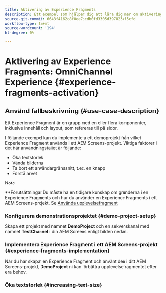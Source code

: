 ```yaml
---
title: Aktivering av Experience Fragments
description: Ett exempel som hjälper dig att lära dig mer om aktivering av upplevelsefragment när det gäller AEM Screens.
source-git-commit: 6643f4162c8f0ee7bcdb0fd3305d3978234f5cfd
workflow-type: tm+mt
source-wordcount: '194'
ht-degree: 0%

---
```



# Aktivering av Experience Fragments: OmniChannel Experience {#experience-fragments-activation}

## Använd fallbeskrivning {#use-case-description}

Ett Experience Fragment är en grupp med en eller flera komponenter, inklusive innehåll och layout, som refereras till på sidor.

I följande exempel kan du implementera ett demoprojekt från vilket Experience Fragment används i ett AEM Screens-projekt. Viktiga faktorer i det här användningsfallet är följande:

* Öka textstorlek
* Vända bilderna
* Ta bort ett användargränssnitt, t.ex. en knapp
* Förstå arvet

>[!NOTE]
>**Förutsättningar
>Du måste ha en tidigare kunskap om grunderna i en Experience Fragments och hur du använder en Experience Fragments i ett AEM Screens-projekt. Se [Använda upplevelsefragment](/help/user-guide/experience-fragments-in-screens.md)

### Konfigurera demonstrationsprojektet {#demo-project-setup}

Skapa ett projekt med namnet **DemoProject** och en sekvenskanal med namnet **TestChannel** i din AEM Screens enligt bilden nedan.

### Implementera Experience Fragment i ett AEM Screens-projekt {#experience-fragments-implementation}

När du har skapat en Experience Fragment och använt den i ditt AEM Screens-projekt, **DemoProject** ni kan förbättra upplevelsefragmentet efter era behov.

### Öka textstorlek {#increasing-text-size}






